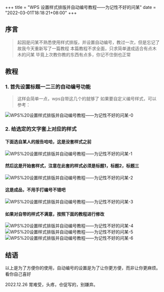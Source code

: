 +++
title = "WPS 设置样式排版并自动编号教程——为记性不好的问某"
date = "2022-03-01T18:18:21+08:00"
+++
## 序言
> 起因是问某不熟悉使用样式排版，并设置自动编号，教过一次，但是忘记了
> 故我今天重新写了一篇教程
> 本篇教程不求全面，只求简单速成适合有点木木的问某
> 毕竟上次教你教的东西有点多，你记不住倒也正常
> 



## 教程

### 1. 首先设置标题一二三的自动编号功能
> 这样会简单一点，wps自带这几个的就够了
> 如果要自定义编号样式，可以参考：
> 

![WPS%20设置样式排版并自动编号教程——为记性不好的问某-0](https://everrwsr.github.io/tech/assets/WPS%20设置样式排版并自动编号教程——为记性不好的问某-0.png)


### 2. 给选定的文字套上对应的样式

#### 下面选自某人的报告哈哈，这是没套样式之前
![WPS%20设置样式排版并自动编号教程——为记性不好的问某-1](https://everrwsr.github.io/tech/assets/WPS%20设置样式排版并自动编号教程——为记性不好的问某-1.png)


#### 然后这是开始套样式，注意在此套的样式必须是标题1，标题2，标题三
![WPS%20设置样式排版并自动编号教程——为记性不好的问某-2](https://everrwsr.github.io/tech/assets/WPS%20设置样式排版并自动编号教程——为记性不好的问某-2.png)


#### 这是成品，不用手打编号不错吧
![WPS%20设置样式排版并自动编号教程——为记性不好的问某-3](https://everrwsr.github.io/tech/assets/WPS%20设置样式排版并自动编号教程——为记性不好的问某-3.png)

#### 如果对自带的样式不满意，按照下面的教程进行修改
![WPS%20设置样式排版并自动编号教程——为记性不好的问某-4](https://everrwsr.github.io/tech/assets/WPS%20设置样式排版并自动编号教程——为记性不好的问某-4.png)
![WPS%20设置样式排版并自动编号教程——为记性不好的问某-5](https://everrwsr.github.io/tech/assets/WPS%20设置样式排版并自动编号教程——为记性不好的问某-5.png)
![WPS%20设置样式排版并自动编号教程——为记性不好的问某-6](https://everrwsr.github.io/tech/assets/WPS%20设置样式排版并自动编号教程——为记性不好的问某-6.png)


## 结语
以上是为了方便你的使用，自动编号的设置是为了让你更方便，而非让你更麻烦。
看你自己喜好



















2022.12.26 胃难受，头疼，仓促写的，别嫌弃。
